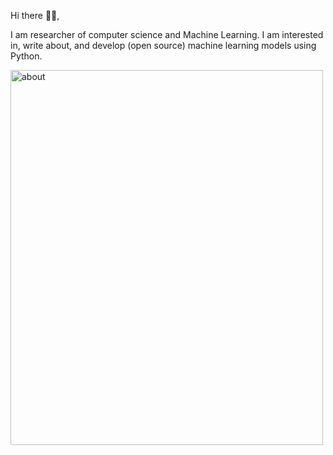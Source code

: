 Hi there 👋🏻,

I am researcher of computer science and Machine Learning. I am interested in, write about, and develop (open source) machine learning models using Python.


<!-- [![alt text](https://cdn.hackernoon.com/images/f2px36fy.gif)](https://github.com/samanemami) -->
<img src="https://cdn.hackernoon.com/images/f2px36fy.gif" alt="about" style="width:500px;height:600px;">

